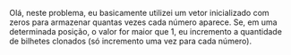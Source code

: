 Olá, neste problema, eu basicamente utilizei um vetor inicializado com zeros para armazenar quantas vezes cada número aparece. Se, em uma determinada posição, o valor for maior que 1, eu incremento a quantidade de bilhetes clonados (só incremento uma vez para cada número).